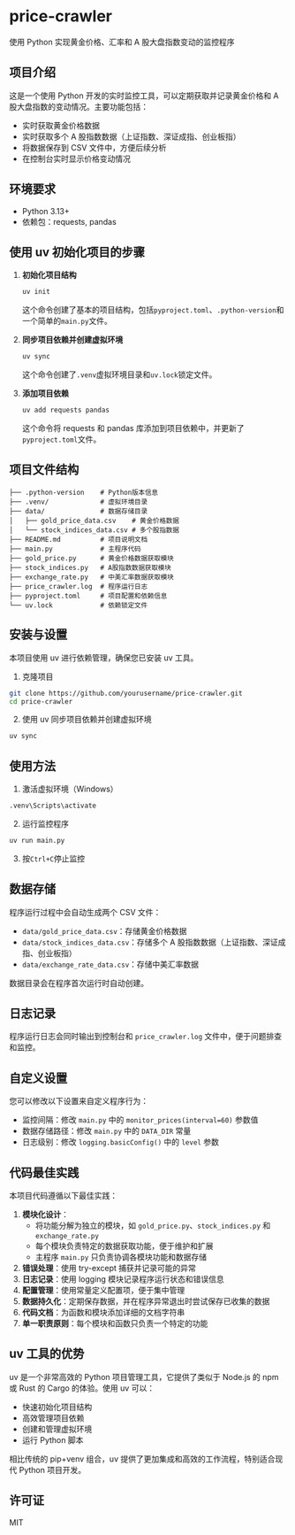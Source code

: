 # price-crawler

使用 Python 实现黄金价格、汇率和 A 股大盘指数变动的监控程序

## 项目介绍

这是一个使用 Python 开发的实时监控工具，可以定期获取并记录黄金价格和 A 股大盘指数的变动情况。主要功能包括：

-   实时获取黄金价格数据
-   实时获取多个 A 股指数数据（上证指数、深证成指、创业板指）
-   将数据保存到 CSV 文件中，方便后续分析
-   在控制台实时显示价格变动情况

## 环境要求

-   Python 3.13+
-   依赖包：requests, pandas

## 使用 uv 初始化项目的步骤

1. **初始化项目结构**

    ```bash
    uv init
    ```

    这个命令创建了基本的项目结构，包括`pyproject.toml`、`.python-version`和一个简单的`main.py`文件。

2. **同步项目依赖并创建虚拟环境**

    ```bash
    uv sync
    ```

    这个命令创建了`.venv`虚拟环境目录和`uv.lock`锁定文件。

3. **添加项目依赖**
    ```bash
    uv add requests pandas
    ```
    这个命令将 requests 和 pandas 库添加到项目依赖中，并更新了`pyproject.toml`文件。

## 项目文件结构

```
├── .python-version    # Python版本信息
├── .venv/             # 虚拟环境目录
├── data/              # 数据存储目录
│   ├── gold_price_data.csv    # 黄金价格数据
│   └── stock_indices_data.csv # 多个股指数据
├── README.md          # 项目说明文档
├── main.py            # 主程序代码
├── gold_price.py      # 黄金价格数据获取模块
├── stock_indices.py   # A股指数数据获取模块
├── exchange_rate.py   # 中美汇率数据获取模块
├── price_crawler.log  # 程序运行日志
├── pyproject.toml     # 项目配置和依赖信息
└── uv.lock            # 依赖锁定文件
```

## 安装与设置

本项目使用 uv 进行依赖管理，确保您已安装 uv 工具。

1. 克隆项目

```bash
git clone https://github.com/yourusername/price-crawler.git
cd price-crawler
```

2. 使用 uv 同步项目依赖并创建虚拟环境

```bash
uv sync
```

## 使用方法

1. 激活虚拟环境（Windows）

```bash
.venv\Scripts\activate
```

2. 运行监控程序

```bash
uv run main.py
```

3. 按`Ctrl+C`停止监控

## 数据存储

程序运行过程中会自动生成两个 CSV 文件：

-   `data/gold_price_data.csv`：存储黄金价格数据
-   `data/stock_indices_data.csv`：存储多个 A 股指数数据（上证指数、深证成指、创业板指）
-   `data/exchange_rate_data.csv`：存储中美汇率数据

数据目录会在程序首次运行时自动创建。

## 日志记录

程序运行日志会同时输出到控制台和 `price_crawler.log` 文件中，便于问题排查和监控。

## 自定义设置

您可以修改以下设置来自定义程序行为：

-   监控间隔：修改 `main.py` 中的 `monitor_prices(interval=60)` 参数值
-   数据存储路径：修改 `main.py` 中的 `DATA_DIR` 常量
-   日志级别：修改 `logging.basicConfig()` 中的 `level` 参数

## 代码最佳实践

本项目代码遵循以下最佳实践：

1. **模块化设计**：
    - 将功能分解为独立的模块，如 `gold_price.py`、`stock_indices.py` 和 `exchange_rate.py`
    - 每个模块负责特定的数据获取功能，便于维护和扩展
    - 主程序 `main.py` 只负责协调各模块功能和数据存储
2. **错误处理**：使用 try-except 捕获并记录可能的异常
3. **日志记录**：使用 logging 模块记录程序运行状态和错误信息
4. **配置管理**：使用常量定义配置项，便于集中管理
5. **数据持久化**：定期保存数据，并在程序异常退出时尝试保存已收集的数据
6. **代码文档**：为函数和模块添加详细的文档字符串
7. **单一职责原则**：每个模块和函数只负责一个特定的功能

## uv 工具的优势

uv 是一个非常高效的 Python 项目管理工具，它提供了类似于 Node.js 的 npm 或 Rust 的 Cargo 的体验。使用 uv 可以：

-   快速初始化项目结构
-   高效管理项目依赖
-   创建和管理虚拟环境
-   运行 Python 脚本

相比传统的 pip+venv 组合，uv 提供了更加集成和高效的工作流程，特别适合现代 Python 项目开发。

## 许可证

MIT
